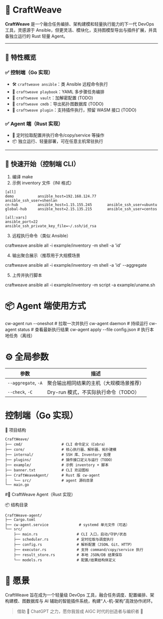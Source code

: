 # 🧶 CraftWeave

**CraftWeave** 是一个融合任务编排、架构建模和轻量执行能力的下一代 DevOps 工具，灵感源于 Ansible，但更灵活、模块化，支持图模型导出与插件扩展，并具备独立运行的 Rust 轻量 Agent。

---

## 🧩 特性概览

### ✅ 控制端（Go 实现）
- 🛠️ `craftweave ansible`：类 Ansible 远程命令执行
- 📜 `craftweave playbook`：YAML 多步骤任务编排
- 🔐 `craftweave vault`：加解密配置 (TODO)
- 🧠 `craftweave cmdb`：导出拓扑图数据库 (TODO)
- 🔌 `craftweave plugin`：支持插件执行，预留 WASM 接口 (TODO)

### ✅ Agent 端（Rust 实现）
- 🧩 定时拉取配置并执行命令/copy/service 等操作
- 📦 独立运行、轻量部署，可在任意主机常驻执行

---

## 🚀 快速开始（控制端 CLI）

1. 编译 make
2. 示例 inventory 文件（INI 格式）

```
[all]
demo           ansible_host=192.168.124.77     ansible_ssh_user=shenlan
cn-hub         ansible_host=1.15.155.245       ansible_ssh_user=ubuntu
global-hub     ansible_host=2.15.135.215       ansible_ssh_user=centos

[all:vars]
ansible_port=22
ansible_ssh_private_key_file=~/.ssh/id_rsa
```

3. 远程执行命令（类似 Ansible）

craftweave ansible all -i example/inventory -m shell -a 'id'

4. 输出聚合展示（推荐用于大规模场景

craftweave ansible all -i example/inventory -m shell -a 'id' --aggregate

5. 上传并执行脚本

craftweave ansible all -i example/inventory -m script -a example/uname.sh

# 📦 Agent 端使用方式

cw-agent run --oneshot                # 拉取一次并执行
cw-agent daemon                       # 持续运行
cw-agent status                       # 查看最新执行结果
cw-agent apply --file config.json     # 执行本地任务（离线）

# ⚙️ 全局参数

| 参数              | 描述                                               |
|-------------------|----------------------------------------------------|
| `--aggregate`, `-A` | 聚合输出相同结果的主机（大规模场景推荐）         |
| `--check`, `-C`     | Dry-run 模式，不实际执行命令（TODO）              |

# 控制端（Go 实现）

📁 项目结构
```
CraftWeave/
├── cmd/                  # CLI 命令定义（Cobra）
├── core/                 # 核心执行器、解析器、拓扑建模
├── internal/             # SSH 库、Inventory 处理
├── plugins/              # 插件接口定义与运行（TODO）
├── example/              # 示例 inventory + 脚本
├── banner.txt            # CLI 欢迎图标
├── CraftWeaveAgent/      # Rust 版 cw-agent
│   └── src/              # agent 源码目录
└── main.go
```

#🧠 CraftWeave Agent（Rust 实现）

📦 结构目录
```
CraftWeave-agent/
├── Cargo.toml
├── cw-agent.service              # systemd 单元文件（可选）
└── src/
    ├── main.rs                  # CLI 入口，启动/守护/状态
    ├── scheduler.rs             # 定时拉取与调度执行
    ├── config.rs                # 解析配置（JSON、Git、HTTP）
    ├── executor.rs              # 支持 command/copy/service 执行
    ├── result_store.rs          # 本地 JSON/DB 结果保存
    └── models.rs                # 配置/结果结构体定义
```

# 🔮 愿景

CraftWeave 旨在成为一个轻量级 DevOps 工具，融合任务调度、配置编排、架构建模、图数据库与 AI 辅助的智能插件系统，构建“人-机-架构”高效协作闭环。

> 借助 🤖 ChatGPT 之力，愿你我皆成 AIGC 时代的创造者与编织者 🚀
